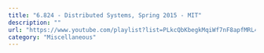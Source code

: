 ```yaml
---
title: "6.824 - Distributed Systems, Spring 2015 - MIT"
description: ""
url: "https://www.youtube.com/playlist?list=PLkcQbKbegkMqiWf7nF8apfMRL4P4sw8UL"
category: "Miscellaneous"
---
```

